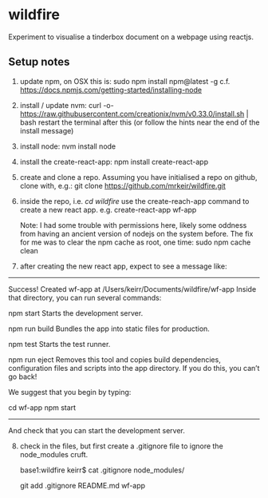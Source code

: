 # wildfire
Experiment to visualise a tinderbox document on a webpage using reactjs.

## Setup notes

1. update npm, on OSX this is: sudo npm install npm@latest -g
   c.f. https://docs.npmjs.com/getting-started/installing-node

2. install / update nvm: curl -o- https://raw.githubusercontent.com/creationix/nvm/v0.33.0/install.sh | bash
   restart the terminal after this (or follow the hints near the end of the install message)

3. install node: nvm install node

4. install the create-react-app: npm install create-react-app

5. create and clone a repo. Assuming you have initialised a repo on github,
   clone with, e.g.: git clone https://github.com/mrkeir/wildfire.git

6. inside the repo, i.e. *cd wildfire*  use the create-reach-app command to
   create a new react app. e.g. create-react-app wf-app

   Note: I had some trouble with permissions here, likely some oddness from
   having an ancient version of nodejs on the system before.  The fix for me
   was to clear the npm cache as root, one time: sudo npm cache clean

7. after creating the new react app, expect to see a message like:

---
Success! Created wf-app at /Users/keirr/Documents/wildfire/wf-app
Inside that directory, you can run several commands:

  npm start
    Starts the development server.

  npm run build
    Bundles the app into static files for production.

  npm test
    Starts the test runner.

  npm run eject
    Removes this tool and copies build dependencies, configuration files
    and scripts into the app directory. If you do this, you can’t go back!

We suggest that you begin by typing:

  cd wf-app
  npm start

---

And check that you can start the development server.

8. check in the files, but first create a .gitignore file to ignore the
   node_modules cruft.

   base1:wildfire keirr$ cat .gitignore
   node_modules/

   git add .gitignore README.md wf-app
